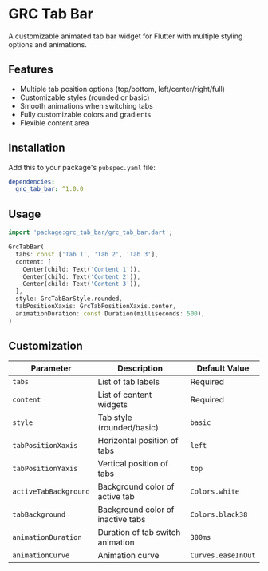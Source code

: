# GRC Tab Bar

A customizable animated tab bar widget for Flutter with multiple styling options and animations.

## Features

- Multiple tab position options (top/bottom, left/center/right/full)
- Customizable styles (rounded or basic)
- Smooth animations when switching tabs
- Fully customizable colors and gradients
- Flexible content area

## Installation

Add this to your package's `pubspec.yaml` file:

```yaml
dependencies:
  grc_tab_bar: ^1.0.0
```

## Usage

```dart
import 'package:grc_tab_bar/grc_tab_bar.dart';

GrcTabBar(
  tabs: const ['Tab 1', 'Tab 2', 'Tab 3'],
  content: [
    Center(child: Text('Content 1')),
    Center(child: Text('Content 2')),
    Center(child: Text('Content 3')),
  ],
  style: GrcTabBarStyle.rounded,
  tabPositionXaxis: GrcTabPositionXaxis.center,
  animationDuration: const Duration(milliseconds: 500),
)
```

## Customization

| Parameter            | Description                          | Default Value |
|----------------------|--------------------------------------|---------------|
| `tabs`               | List of tab labels                  | Required      |
| `content`            | List of content widgets             | Required      |
| `style`              | Tab style (rounded/basic)           | `basic`       |
| `tabPositionXaxis`   | Horizontal position of tabs         | `left`        |
| `tabPositionYaxis`   | Vertical position of tabs           | `top`         |
| `activeTabBackground`| Background color of active tab      | `Colors.white`|
| `tabBackground`      | Background color of inactive tabs   | `Colors.black38`|
| `animationDuration`  | Duration of tab switch animation    | `300ms`       |
| `animationCurve`     | Animation curve                     | `Curves.easeInOut` |